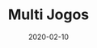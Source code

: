 ---
template: SingleToy
title: Multi Jogos
status: Featured / Published
date: '2020-02-10'
featuredImage: https://brincadeira.co/products/list_multijogos.png
price: R$180,00
excerpt: >-
  Este é um texto de espaço reservado para garantir que as palavras apareça
  corretamente no seu site. Este texto será substituído assim que o site está
  completo. No momento, você está lendo um texto escrito em português.  


  **Destaque:** mais de 600 jogos
categories:
  - category: Outros
meta:
  canonicalLink: ''
  description: Este é um texto de espaço reservado para garantir que as palavras apareça corretamente no seu site.
  noindex: false
  title: Multi Jogos
---